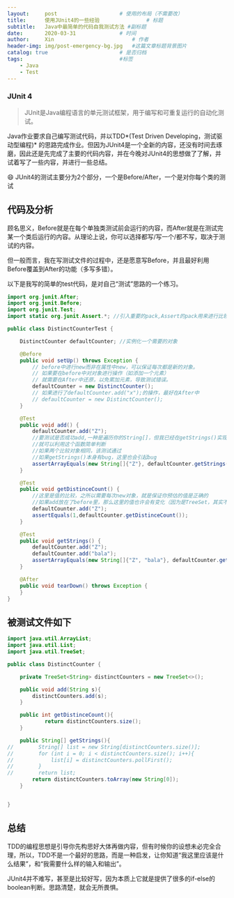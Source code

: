 ```yaml
---
layout:     post   				    # 使用的布局（不需要改）
title:      使用JUnit4的一些经验 				# 标题 
subtitle:   Java中最简单的代码自我测试方法 #副标题
date:       2020-03-31 				# 时间
author:     Xin 						# 作者
header-img: img/post-emergency-bg.jpg 	#这篇文章标题背景图片
catalog: true 						# 是否归档
tags:								#标签
    - Java
	- Test
---
```




### JUnit 4

> JUnit是Java编程语言的单元测试框架，用于编写和可重复运行的自动化测试。

Java作业要求自己编写测试代码，并以TDD*(Test Driven Developing，测试驱动型编程)* 的思路完成作业。但因为JUnit4是一个全新的内容，还没有时间去琢磨，因此还是先完成了主要的代码内容，并在今晚对JUnit4的思想做了了解，并试着写了一些内容，并进行一些总结。

:smile: JUnit4的测试主要分为2个部分，一个是Before/After，一个是对你每个类的测试​

## 代码及分析

顾名思义，Before就是在每个单独类测试前会运行的内容，而After就是在测试完某一个类后运行的内容。从理论上说，你可以选择都写/写一个/都不写，取决于测试的内容。

但一般而言，我在写测试文件的过程中，还是愿意写Before，并且最好利用Before覆盖到After的功能（多写多错）。

以下是我写的简单的test代码，是对自己“测试”思路的一个练习。

```java
import org.junit.After; 
import org.junit.Before;
import org.junit.Test;
import static org.junit.Assert.*; //引入重要的pack,Assert的pack用来进行比较你的测试内容

public class DistinctCounterTest {

    DistinctCounter defaultCounter; //实例化一个需要的对象

    @Before
    public void setUp() throws Exception {
        // before中进行new而非在属性中new，可以保证每次都是新的对象。
        // 如果要在before中对对象进行操作（如添加一个元素）
        // 就需要在After中还原，以免累加元素，导致测试错误。
        defaultCounter = new DistinctCounter(); 
        // 如果进行了defaultCounter.add("x");的操作，最好在After中
        // defaultCounter = new DistinctCounter();
    }

    @Test
    public void add() {
        defaultCounter.add("Z");
        //要测试是否成功add,一种是遍历你的String[]，但我已经在getStrings()实现了
        //就可以利用这个函数简单判断
        //如果两个比较对象相同，该测试通过
        //如果getStrings()本身有bug，这里也会引起bug
        assertArrayEquals(new String[]{"Z"}, defaultCounter.getStrings());
    }

    @Test
    public void getDistinceCount() {
        //这里是值的比较，之所以需要每次new对象，就是保证你预估的值是正确的
        //如果add放在了before里，那么这里的值也许会有变化（因为是TreeSet，其实不会变化）
        defaultCounter.add("Z");
        assertEquals(1,defaultCounter.getDistinceCount());
    }

    @Test
    public void getStrings() {
        defaultCounter.add("Z");
        defaultCounter.add("bala");
        assertArrayEquals(new String[]{"Z", "bala"}, defaultCounter.getStrings());
    }

    @After
    public void tearDown() throws Exception {
    }
}
```

## 被测试文件如下

```java
import java.util.ArrayList;
import java.util.List;
import java.util.TreeSet;

public class DistinctCounter {

    private TreeSet<String> distinctCounters = new TreeSet<>();

    public void add(String s){
        distinctCounters.add(s);
    }

    public int getDistinceCount(){
            return distinctCounters.size();
    }

    public String[] getStrings(){
//        String[] list = new String[distinctCounters.size()];
//        for (int i = 0; i < distinctCounters.size(); i++){
//            list[i] = distinctCounters.pollFirst();
//        }
//        return list;
        return distinctCounters.toArray(new String[0]);
    }


}

```

## 总结

TDD的编程思想是引导你先构思好大体再做内容，但有时候你的设想未必完全合理，所以，TDD不是一个最好的思路，而是一种启发，让你知道“我这里应该是什么结果”，和“我需要什么样的输入和输出”。

JUnit4并不难写，甚至是比较好写，因为本质上它就是提供了很多的if-else的boolean判断。思路清楚，就会无所畏惧。